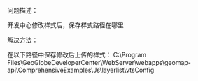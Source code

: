 问题描述：


开发中心修改样式后，保存样式路径在哪里

解决方法：

在以下路径中保存修改后上传的样式：
C:\Program Files\GeoGlobeDeveloperCenter\WebServer\webapps\geomap-api\ComprehensiveExamples\Js\layerlist\vtsConfig


